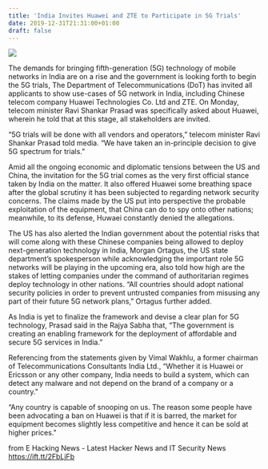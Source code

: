 ```yaml
---
title: 'India Invites Huawei and ZTE to Participate in 5G Trials'
date: 2019-12-31T21:31:00+01:00
draft: false
---
```


[![](https://1.bp.blogspot.com/-warNS_HQ7Mk/Xguho8g52jI/AAAAAAAAB3o/0jlil7H8eA8OeEMnkNlV14N_hJWJ25urwCLcBGAsYHQ/s640/accessibility-3570138_960_720.webp)](https://1.bp.blogspot.com/-warNS_HQ7Mk/Xguho8g52jI/AAAAAAAAB3o/0jlil7H8eA8OeEMnkNlV14N_hJWJ25urwCLcBGAsYHQ/s1600/accessibility-3570138_960_720.webp)

  

The demands for bringing fifth-generation (5G) technology of mobile networks in India are on a rise and the government is looking forth to begin the 5G trials, The Department of Telecommunications (DoT) has invited all applicants to show use-cases of 5G network in India, including Chinese telecom company Huawei Technologies Co. Ltd and ZTE. On Monday, telecom minister Ravi Shankar Prasad was specifically asked about Huawei, wherein he told that at this stage, all stakeholders are invited.  
  
“5G trials will be done with all vendors and operators,” telecom minister Ravi Shankar Prasad told media. “We have taken an in-principle decision to give 5G spectrum for trials.”  
  
Amid all the ongoing economic and diplomatic tensions between the US and China, the invitation for the 5G trial comes as the very first official stance taken by India on the matter. It also offered Huawei some breathing space after the global scrutiny it has been subjected to regarding network security concerns. The claims made by the US put into perspective the probable exploitation of the equipment, that China can do to spy onto other nations; meanwhile, to its defense, Huwaei constantly denied the allegations.  
  
The US has also alerted the Indian government about the potential risks that will come along with these Chinese companies being allowed to deploy next-generation technology in India, Morgan Ortagus, the US state department’s spokesperson while acknowledging the important role 5G networks will be playing in the upcoming era, also told how high are the stakes of letting companies under the command of authoritarian regimes deploy technology in other nations. “All countries should adopt national security policies in order to prevent untrusted companies from misusing any part of their future 5G network plans,” Ortagus further added.  
  
As India is yet to finalize the framework and devise a clear plan for 5G technology, Prasad said in the Rajya Sabha that, “The government is creating an enabling framework for the deployment of affordable and secure 5G services in India.”  
  
Referencing from the statements given by Vimal Wakhlu, a former chairman of Telecommunications Consultants India Ltd., “Whether it is Huawei or Ericsson or any other company, India needs to build a system, which can detect any malware and not depend on the brand of a company or a country."  
  
“Any country is capable of snooping on us. The reason some people have been advocating a ban on Huawei is that if it is barred, the market for equipment becomes slightly less competitive and hence it can be sold at higher prices."

  
  
from E Hacking News - Latest Hacker News and IT Security News https://ift.tt/2FbLjFb
